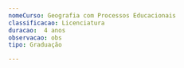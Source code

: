 ```yaml
---
nomeCurso: Geografia com Processos Educacionais 
classificacao: Licenciatura 
duracao:  4 anos 
observacao: obs
tipo: Graduação 

---
```


